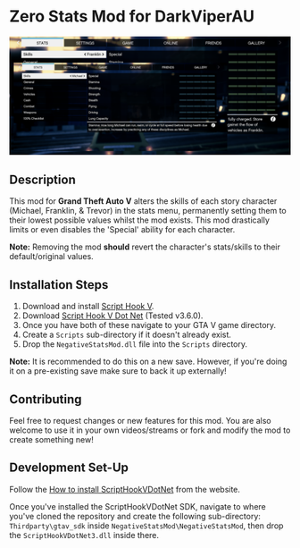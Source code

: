 # Zero Stats Mod for DarkViperAU

![Mod Preview](https://github.com/Jaydawg8888/ZeroStatsMod/blob/main/ModPreview.png?raw=true)

## Description

This mod for **Grand Theft Auto V** alters the skills of each story character (Michael, Franklin, & Trevor) in the stats menu, permanently setting them to their lowest possible values whilst the mod exists. This mod drastically limits or even disables the 'Special' ability for each character.

**Note:**
Removing the mod **should** revert the character's stats/skills to their default/original values.

## Installation Steps

1. Download and install [Script Hook V](http://www.dev-c.com/gtav/scripthookv/).
2. Download [Script Hook V Dot Net](https://github.com/scripthookvdotnet/scripthookvdotnet/releases) (Tested v3.6.0).
3. Once you have both of these navigate to your GTA V game directory.
4. Create a `Scripts` sub-directory if it doesn't already exist.
5. Drop the `NegativeStatsMod.dll` file into the `Scripts` directory.

**Note:** It is recommended to do this on a new save. However, if you're doing it on a pre-existing save make sure to back it up externally!

## Contributing

Feel free to request changes or new features for this mod. You are also welcome to use it in your own videos/streams or fork and modify the mod to create something new!

## Development Set-Up

Follow the [How to install ScriptHookVDotNet](https://nitanmarcel.github.io/scripthookvdotnet/index.html) from the website.

Once you've installed the ScriptHookVDotNet SDK, navigate to where you've cloned the repository and create the following sub-directory: `Thirdparty\gtav_sdk` inside `NegativeStatsMod\NegativeStatsMod`, then drop the `ScriptHookVDotNet3.dll` inside there.
